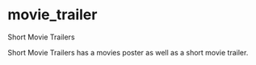 # movie_trailer
Short Movie Trailers 

Short Movie Trailers has a movies poster as well as a short movie trailer.  
